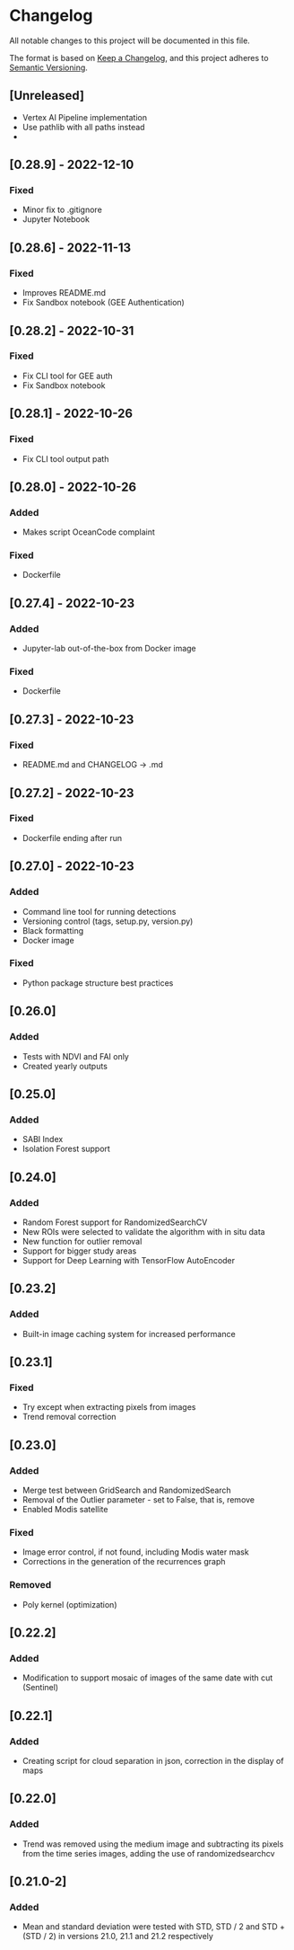 # Changelog
All notable changes to this project will be documented in this file.

The format is based on [Keep a Changelog](https://keepachangelog.com/en/1.0.0/),
and this project adheres to [Semantic Versioning](https://semver.org/spec/v2.0.0.html).

## [Unreleased]
- Vertex AI Pipeline implementation
- Use pathlib with all paths instead
- 
## [0.28.9] - 2022-12-10
### Fixed
- Minor fix to .gitignore
- Jupyter Notebook

## [0.28.6] - 2022-11-13
### Fixed
- Improves README.md
- Fix Sandbox notebook (GEE Authentication)

## [0.28.2] - 2022-10-31
### Fixed
- Fix CLI tool for GEE auth
- Fix Sandbox notebook

## [0.28.1] - 2022-10-26
### Fixed
- Fix CLI tool output path

## [0.28.0] - 2022-10-26
### Added
- Makes script OceanCode complaint

### Fixed
- Dockerfile

## [0.27.4] - 2022-10-23
### Added
- Jupyter-lab out-of-the-box from Docker image

### Fixed
- Dockerfile

## [0.27.3] - 2022-10-23
### Fixed
- README.md and CHANGELOG -> .md

## [0.27.2] - 2022-10-23
### Fixed
- Dockerfile ending after run

## [0.27.0] - 2022-10-23
### Added
- Command line tool for running detections
- Versioning control (tags, setup.py, version.py)
- Black formatting
- Docker image

### Fixed
- Python package structure best practices

## [0.26.0]
### Added
- Tests with NDVI and FAI only
- Created yearly outputs

## [0.25.0]
### Added
- SABI Index
- Isolation Forest support

## [0.24.0]
### Added
- Random Forest support for RandomizedSearchCV
- New ROIs were selected to validate the algorithm with in situ data
- New function for outlier removal
- Support for bigger study areas
- Support for Deep Learning with TensorFlow AutoEncoder

## [0.23.2]
### Added
- Built-in image caching system for increased performance

## [0.23.1]
### Fixed
- Try except when extracting pixels from images
- Trend removal correction

## [0.23.0]
### Added
- Merge test between GridSearch and RandomizedSearch
- Removal of the Outlier parameter - set to False, that is, remove
- Enabled Modis satellite

### Fixed
- Image error control, if not found, including Modis water mask
- Corrections in the generation of the recurrences graph

### Removed
- Poly kernel (optimization)

## [0.22.2]
### Added
- Modification to support mosaic of images of the same date with cut (Sentinel)

## [0.22.1]
### Added
- Creating script for cloud separation in json, correction in the display of maps

## [0.22.0]
### Added
- Trend was removed using the medium image and subtracting its pixels
from the time series images, adding the use of randomizedsearchcv

## [0.21.0-2]
### Added
- Mean and standard deviation were tested with STD, STD / 2 and STD + (STD / 2)
in versions 21.0, 21.1 and 21.2 respectively
